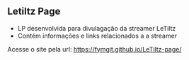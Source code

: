 ## Letiltz Page

- LP desenvolvida para divulagação da streamer LeTiltz
- Contém informações e links relacionados a a streamer

Acesse o site pela url: https://fymgit.github.io/LeTiltz-page/
